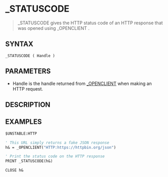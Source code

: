 # _STATUSCODE
> _STATUSCODE gives the HTTP status code of an HTTP response that was opened using _OPENCLIENT .

## SYNTAX
`_STATUSCODE ( Handle )`

## PARAMETERS
* Handle is the handle returned from [_OPENCLIENT](_OPENCLIENT.md) when making an HTTP request.


## DESCRIPTION


## EXAMPLES

```vb
$UNSTABLE:HTTP

' This URL simply returns a fake JSON response
h& = _OPENCLIENT("HTTP:https://httpbin.org/json")

' Print the status code on the HTTP response
PRINT _STATUSCODE(h&)

CLOSE h&
```


